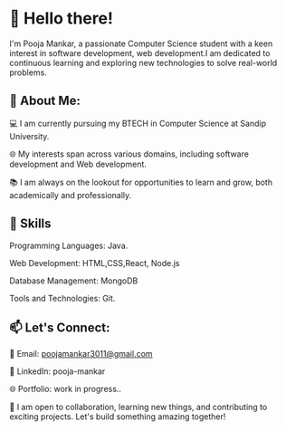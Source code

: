 # 👋 Hello there!
I'm Pooja Mankar, a passionate Computer Science student with a keen interest in software development, web development.I am dedicated to continuous learning and exploring new technologies to solve real-world problems.


## 🚀 About Me:

💻 I am currently pursuing my BTECH in Computer Science at Sandip University.

🌐 My interests span across various domains, including software development and Web development.

📚 I am always on the lookout for opportunities to learn and grow, both academically and professionally.


## 🔧 Skills

Programming Languages: Java.

Web Development: HTML,CSS,React, Node.js

Database Management: MongoDB

Tools and Technologies: Git.

## 📫 Let's Connect:

📧 Email: poojamankar3011@gmail.com

🔗 LinkedIn: pooja-mankar

🌐 Portfolio: work in progress..


🤝 I am open to collaboration, learning new things, and contributing to exciting projects. Let's build something amazing together!
